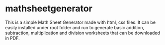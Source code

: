 # mathsheetgenerator
This is a simple Math Sheet Generator made with html, css files. It can be easily installed under root folder and run to generate basic addition, subtraction, multiplication and division worksheets that can be downloaded in PDF.
